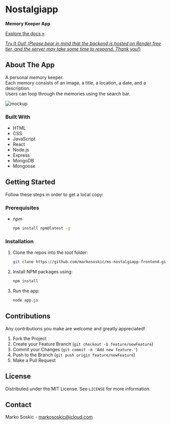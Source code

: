 # Nostalgiapp

**Memory Keeper App**

[Explore the docs »](https://github.com/markososkic/ms-nostalgiapp-frontend)

[Try It Out! (*Please bear in mind that the backend is hosted on Render free tier, and the server may take some time to respond. Thank you!*)](https://markososkic.github.io/ms-nostalgiapp-frontend/)



## About The App

A personal memory keeper.<br>
Each memory consists of an image, a title, a location, a date, and a description.<br>
Users can loop through the memories using the search bar.

![mockup](public/images/mock-up-01-v01.png)



### Built With

* HTML
* CSS
* JavaScript 
* React
* Node.js
* Express
* MongoDB
* Mongoose



## Getting Started

Follow these steps in order to get a local copy:

### Prerequisites

* npm
  ```sh
  npm install npm@latest -g
  ```
### Installation

1. Clone the repos into the root folder:
   ```sh
   git clone https://github.com/markososkic/ms-nostalgiapp-frontend.git
   ```
2. Install NPM packages using:
   ```sh
   npm install
   ```
3. Run the app:
    ```sh
   node app.js
   ```


## Contributions

Any contributions you make are welcome and greatly appreciated!

1. Fork the Project
2. Create your Feature Branch (`git checkout -b feature/newFeature`)
3. Commit your Changes (`git commit -m 'Add new feature.'`)
4. Push to the Branch (`git push origin feature/newFeature`)
5. Make a Pull Request



## License

Distributed under the MIT License. See `LICENSE` for more information.



## Contact

Marko Soskic - markososkic@icloud.com